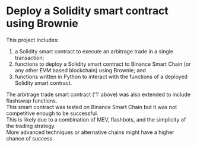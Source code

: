# Deploy a Solidity smart contract using Brownie

This project includes:

1. a Solidity smart contract to execute an arbitrage trade in a single transaction;
2. functions to deploy a Solidity smart contract to Binance Smart Chain (or any other EVM based blockchain) using Brownie; and
3. functions written in Python to interact with the functions of a deployed Solidity smart contract.

The arbitrage trade smart contract ('1' above) was also extended to include flashswap functions.  
This smart contract was tested on Binance Smart Chain but it was not competitive enough to be successful.  
This is likely due to a combination of MEV, flashbots, and the simplicity of the trading strategy.  
More advanced techniques or alternative chains might have a higher chance of success.
